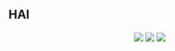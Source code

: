 ## HAI

<p align="center">
<img align="center" src="https://github-readme-streak-stats.herokuapp.com/?user=thedutchruben&theme=dark" />
 <img align="center" src="https://github-readme-stats.vercel.app/api?username=thedutchruben&show_icons=true&count_private=true&theme=dark">

<img align="center" src="https://api.mcbanners.com/banner/saved/rtTagNMMJcrDec.png">
</p>


